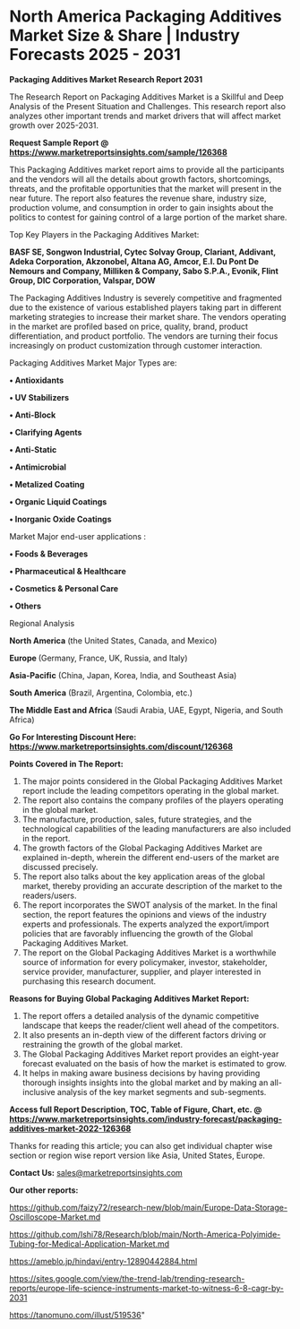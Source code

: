 # North America Packaging Additives Market Size & Share | Industry Forecasts 2025 - 2031

<strong>Packaging Additives Market Research Report 2031</strong>

The Research Report on Packaging Additives Market is a Skillful and Deep Analysis of the Present Situation and Challenges. This research report also analyzes other important trends and market drivers that will affect market growth over 2025-2031.

<strong>Request Sample Report @ <a href=https://www.marketreportsinsights.com/sample/126368>https://www.marketreportsinsights.com/sample/126368</a></strong>

This Packaging Additives market report aims to provide all the participants and the vendors will all the details about growth factors, shortcomings, threats, and the profitable opportunities that the market will present in the near future. The report also features the revenue share, industry size, production volume, and consumption in order to gain insights about the politics to contest for gaining control of a large portion of the market share.

Top Key Players in the Packaging Additives Market:

<strong>BASF SE, Songwon Industrial, Cytec Solvay Group, Clariant, Addivant, Adeka Corporation, Akzonobel, Altana AG, Amcor, E.I. Du Pont De Nemours and Company, Milliken & Company, Sabo S.P.A., Evonik, Flint Group, DIC Corporation, Valspar, DOW</strong>

The Packaging Additives Industry is severely competitive and fragmented due to the existence of various established players taking part in different marketing strategies to increase their market share. The vendors operating in the market are profiled based on price, quality, brand, product differentiation, and product portfolio. The vendors are turning their focus increasingly on product customization through customer interaction.

Packaging Additives Market Major Types are:

<strong>• Antioxidants

• UV Stabilizers

• Anti-Block

• Clarifying Agents

• Anti-Static

• Antimicrobial

• Metalized Coating

• Organic Liquid Coatings

• Inorganic Oxide Coatings</strong>

Market Major end-user applications :

<strong>• Foods & Beverages

• Pharmaceutical & Healthcare

• Cosmetics & Personal Care

• Others</strong>

Regional Analysis

</u><strong><b>North America</b></strong> (the United States, Canada, and Mexico)

<strong><b>Europe </b></strong>(Germany, France, UK, Russia, and Italy)

<strong><b>Asia-Pacific</b></strong> (China, Japan, Korea, India, and Southeast Asia)

<strong><b>South America</b></strong> (Brazil, Argentina, Colombia, etc.)

<strong><b>The Middle East and Africa</b></strong> (Saudi Arabia, UAE, Egypt, Nigeria, and South Africa)

<strong>Go For Interesting Discount Here: <a href=https://www.marketreportsinsights.com/discount/126368>https://www.marketreportsinsights.com/discount/126368</a></strong>

<strong>Points Covered in The Report:</strong>
<ol>
  <li>The major points considered in the Global Packaging Additives Market report include the leading competitors operating in the global market.</li>
  <li>The report also contains the company profiles of the players operating in the global market.</li>
  <li>The manufacture, production, sales, future strategies, and the technological capabilities of the leading manufacturers are also included in the report.</li>
  <li>The growth factors of the Global Packaging Additives Market are explained in-depth, wherein the different end-users of the market are discussed precisely.</li>
  <li>The report also talks about the key application areas of the global market, thereby providing an accurate description of the market to the readers/users.</li>
  <li>The report incorporates the SWOT analysis of the market. In the final section, the report features the opinions and views of the industry experts and professionals. The experts analyzed the export/import policies that are favorably influencing the growth of the Global Packaging Additives Market.</li>
  <li>The report on the Global Packaging Additives Market is a worthwhile source of information for every policymaker, investor, stakeholder, service provider, manufacturer, supplier, and player interested in purchasing this research document.</li>
</ol>
<strong>Reasons for Buying Global Packaging Additives Market Report:</strong>

<ol>
  <li>The report offers a detailed analysis of the dynamic competitive landscape that keeps the reader/client well ahead of the competitors.</li>
  <li>It also presents an in-depth view of the different factors driving or restraining the growth of the global market.</li>
  <li>The Global Packaging Additives Market report provides an eight-year forecast evaluated on the basis of how the market is estimated to grow.</li>
  <li>It helps in making aware business decisions by having providing thorough insights insights into the global market and by making an all-inclusive analysis of the key market segments and sub-segments.</li>
</ol>
<strong>Access full Report Description, TOC, Table of Figure, Chart, etc. @ <a href=https://www.marketreportsinsights.com/industry-forecast/packaging-additives-market-2022-126368>https://www.marketreportsinsights.com/industry-forecast/packaging-additives-market-2022-126368</a></strong>


Thanks for reading this article; you can also get individual chapter wise section or region wise report version like Asia, United States, Europe.

<strong>Contact Us:</strong>
sales@marketreportsinsights.com

<strong>Our other reports:</strong>

<a href=https://github.com/faizy72/research-new/blob/main/Europe-Data-Storage-Oscilloscope-Market.md>https://github.com/faizy72/research-new/blob/main/Europe-Data-Storage-Oscilloscope-Market.md</a>

<a href=https://github.com/Ishi78/Research/blob/main/North-America-Polyimide-Tubing-for-Medical-Application-Market.md>https://github.com/Ishi78/Research/blob/main/North-America-Polyimide-Tubing-for-Medical-Application-Market.md</a>

<a href=https://ameblo.jp/hindavi/entry-12890442884.html>https://ameblo.jp/hindavi/entry-12890442884.html</a>

<a href=https://sites.google.com/view/the-trend-lab/trending-research-reports/europe-life-science-instruments-market-to-witness-6-8-cagr-by-2031>https://sites.google.com/view/the-trend-lab/trending-research-reports/europe-life-science-instruments-market-to-witness-6-8-cagr-by-2031</a>

<a href=https://tanomuno.com/illust/519536>https://tanomuno.com/illust/519536</a>"
